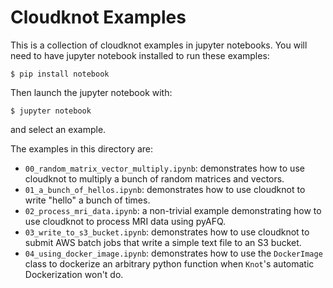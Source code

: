 # Cloudknot Examples

This is a collection of cloudknot examples in jupyter notebooks.
You will need to have jupyter notebook installed to run these examples:

    $ pip install notebook

Then launch the jupyter notebook with:

    $ jupyter notebook

and select an example.

The examples in this directory are:

- `00_random_matrix_vector_multiply.ipynb`: demonstrates how to use cloudknot
  to multiply a bunch of random matrices and vectors.
- `01_a_bunch_of_hellos.ipynb`: demonstrates how to use cloudknot to write 
  "hello" a bunch of times.
- `02_process_mri_data.ipynb`: a non-trivial example demonstrating how to use
  cloudknot to process MRI data using pyAFQ.
- `03_write_to_s3_bucket.ipynb`: demonstrates how to use cloudknot to submit
  AWS batch jobs that write a simple text file to an S3 bucket.
- `04_using_docker_image.ipynb`: demonstrates how to use the `DockerImage`
  class to dockerize an arbitrary python function when `Knot`'s automatic
  Dockerization won't do.
